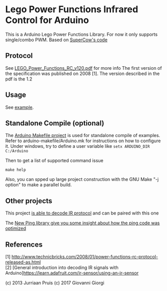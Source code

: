 # Lego Power Functions Infrared Control for Arduino

This is a Arduino Lego Power Functions Library.
For now it only supports single/combo PWM.
Based on [SuperCow's code](http://forum.arduino.cc/index.php?topic=38142.msg282833#msg282833)

## Protocol

See [LEGO_Power_Functions_RC_v120.pdf](https://github.com/jurriaan/Arduino-PowerFunctions/raw/master/LEGO_Power_Functions_RC_v120.pdf) for more info
The first version of the specification was published on 2008 [1].
The version described in the pdf is the 1.2

## Usage

See [example](https://github.com/jurriaan/Arduino-PowerFunctions/blob/master/examples/power_functions/power_functions.ino).

## Standalone Compile (optional)
The [Arduino Makefile project](https://github.com/sudar/Arduino-Makefile) is used for standalone compile of examples.
Refer to arduino-makefile/Arduino.mk for instructions on how to
configure it.
Under windows, try to define a user variable like
 `setx ARDUINO_DIR  C:/Arduino`

Then to get a list of supported command issue

`make help`

Also, you can spped up large project construction with the GNU Make
"-j option" to make a parallel build.

## Other projects
This project [is able to decode IR protocol](https://raw.githubusercontent.com/matthiaszimmermann/ArduinoLegoIrReceiver) and can be paired with this one

The [New Ping library give you some insight about how the ping code was optimized](https://bitbucket.org/teckel12/arduino-new-ping/wiki/Home)

## References

[1] http://www.technicbricks.com/2008/01/power-functions-rc-protocol-released-as.html<br>
[2] [General introduction into decoding IR signals with Arduino]https://learn.adafruit.com/ir-sensor/using-an-ir-sensor<br>

(c) 2013 Jurriaan Pruis
(c) 2017 Giovanni Giorgi

